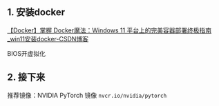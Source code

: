 ## 1. 安装docker

[【Docker】掌握 Docker魔法：Windows 11 平台上的完美容器部署终极指南_win11安装docker-CSDN博客](https://blog.csdn.net/joeyoj/article/details/136427362)

BIOS开虚拟化

## 2. 接下来

推荐镜像：NVIDIA PyTorch 镜像
`nvcr.io/nvidia/pytorch`




